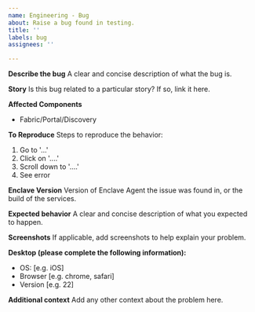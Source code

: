 ```yaml
---
name: Engineering - Bug
about: Raise a bug found in testing.
title: ''
labels: bug
assignees: ''

---
```


**Describe the bug**
A clear and concise description of what the bug is.

**Story**
Is this bug related to a particular story? If so, link it here.

**Affected Components**
- Fabric/Portal/Discovery

**To Reproduce**
Steps to reproduce the behavior:
1. Go to '...'
2. Click on '....'
3. Scroll down to '....'
4. See error

**Enclave Version**
Version of Enclave Agent the issue was found in, or the build of the services.

**Expected behavior**
A clear and concise description of what you expected to happen.

**Screenshots**
If applicable, add screenshots to help explain your problem.

**Desktop (please complete the following information):**
 - OS: [e.g. iOS]
 - Browser [e.g. chrome, safari]
 - Version [e.g. 22]

**Additional context**
Add any other context about the problem here.
